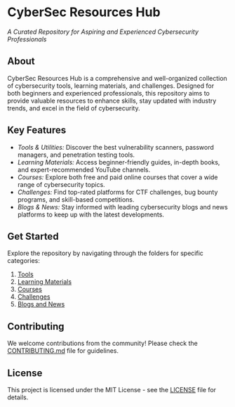 # CyberSec Resources Hub  
*A Curated Repository for Aspiring and Experienced Cybersecurity Professionals*  

## About  
CyberSec Resources Hub is a comprehensive and well-organized collection of cybersecurity tools, learning materials, and challenges. Designed for both beginners and experienced professionals, this repository aims to provide valuable resources to enhance skills, stay updated with industry trends, and excel in the field of cybersecurity.  

## Key Features  
- *Tools & Utilities:* Discover the best vulnerability scanners, password managers, and penetration testing tools.  
- *Learning Materials:* Access beginner-friendly guides, in-depth books, and expert-recommended YouTube channels.  
- *Courses:* Explore both free and paid online courses that cover a wide range of cybersecurity topics.  
- *Challenges:* Find top-rated platforms for CTF challenges, bug bounty programs, and skill-based competitions.  
- *Blogs & News:* Stay informed with leading cybersecurity blogs and news platforms to keep up with the latest developments.  

## Get Started  
Explore the repository by navigating through the folders for specific categories:  
1. [Tools](./Tools/tools.md)  
2. [Learning Materials](./learning_materials/beginner_gudies.md)  
3. [Courses](./cources/free.md)  
4. [Challenges](./Challanges/CTF_Platforms.md)  
5. [Blogs and News](./Blogs_and_News/blogs.md)  

## Contributing  
We welcome contributions from the community! Please check the [CONTRIBUTING.md](./CONTRIBUTING.md) file for guidelines.  

## License  
This project is licensed under the MIT License - see the [LICENSE](./LICENSE) file for details.
